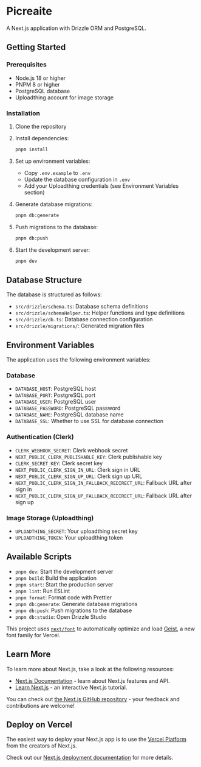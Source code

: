 # Picreaite

A Next.js application with Drizzle ORM and PostgreSQL.

## Getting Started

### Prerequisites

- Node.js 18 or higher
- PNPM 8 or higher
- PostgreSQL database
- Uploadthing account for image storage

### Installation

1. Clone the repository
2. Install dependencies:

   ```bash
   pnpm install
   ```

3. Set up environment variables:

   - Copy `.env.example` to `.env`
   - Update the database configuration in `.env`
   - Add your Uploadthing credentials (see Environment Variables section)

4. Generate database migrations:

   ```bash
   pnpm db:generate
   ```

5. Push migrations to the database:

   ```bash
   pnpm db:push
   ```

6. Start the development server:
   ```bash
   pnpm dev
   ```

## Database Structure

The database is structured as follows:

- `src/drizzle/schema.ts`: Database schema definitions
- `src/drizzle/schemaHelper.ts`: Helper functions and type definitions
- `src/drizzle/db.ts`: Database connection configuration
- `src/drizzle/migrations/`: Generated migration files

## Environment Variables

The application uses the following environment variables:

### Database

- `DATABASE_HOST`: PostgreSQL host
- `DATABASE_PORT`: PostgreSQL port
- `DATABASE_USER`: PostgreSQL user
- `DATABASE_PASSWORD`: PostgreSQL password
- `DATABASE_NAME`: PostgreSQL database name
- `DATABASE_SSL`: Whether to use SSL for database connection

### Authentication (Clerk)

- `CLERK_WEBHOOK_SECRET`: Clerk webhook secret
- `NEXT_PUBLIC_CLERK_PUBLISHABLE_KEY`: Clerk publishable key
- `CLERK_SECRET_KEY`: Clerk secret key
- `NEXT_PUBLIC_CLERK_SIGN_IN_URL`: Clerk sign in URL
- `NEXT_PUBLIC_CLERK_SIGN_UP_URL`: Clerk sign up URL
- `NEXT_PUBLIC_CLERK_SIGN_IN_FALLBACK_REDIRECT_URL`: Fallback URL after sign in
- `NEXT_PUBLIC_CLERK_SIGN_UP_FALLBACK_REDIRECT_URL`: Fallback URL after sign up

### Image Storage (Uploadthing)

- `UPLOADTHING_SECRET`: Your uploadthing secret key
- `UPLOADTHING_TOKEN`: Your uploadthing token

## Available Scripts

- `pnpm dev`: Start the development server
- `pnpm build`: Build the application
- `pnpm start`: Start the production server
- `pnpm lint`: Run ESLint
- `pnpm format`: Format code with Prettier
- `pnpm db:generate`: Generate database migrations
- `pnpm db:push`: Push migrations to the database
- `pnpm db:studio`: Open Drizzle Studio

This project uses [`next/font`](https://nextjs.org/docs/app/building-your-application/optimizing/fonts) to automatically optimize and load [Geist](https://vercel.com/font), a new font family for Vercel.

## Learn More

To learn more about Next.js, take a look at the following resources:

- [Next.js Documentation](https://nextjs.org/docs) - learn about Next.js features and API.
- [Learn Next.js](https://nextjs.org/learn) - an interactive Next.js tutorial.

You can check out [the Next.js GitHub repository](https://github.com/vercel/next.js) - your feedback and contributions are welcome!

## Deploy on Vercel

The easiest way to deploy your Next.js app is to use the [Vercel Platform](https://vercel.com/new?utm_medium=default-template&filter=next.js&utm_source=create-next-app&utm_campaign=create-next-app-readme) from the creators of Next.js.

Check out our [Next.js deployment documentation](https://nextjs.org/docs/app/building-your-application/deploying) for more details.
